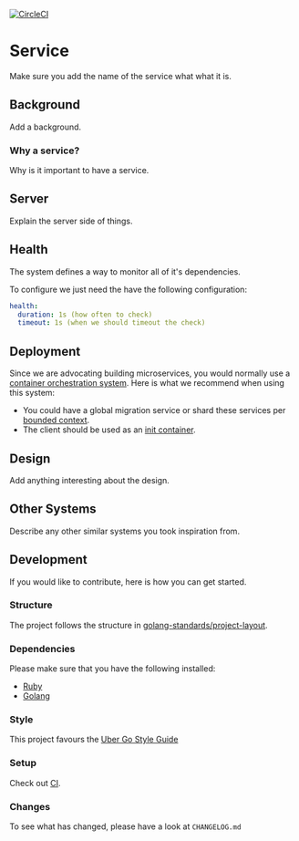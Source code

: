 [![CircleCI](https://circleci.com/gh/alexfalkowski/go-service-template.svg?style=svg)](https://circleci.com/gh/alexfalkowski/go-service-template)

# Service

Make sure you add the name of the service what what it is.

## Background

Add a background.

### Why a service?

Why is it important to have a service.

## Server

Explain the server side of things.

## Health

The system defines a way to monitor all of it's dependencies.

To configure we just need the have the following configuration:

```yaml
health:
  duration: 1s (how often to check)
  timeout: 1s (when we should timeout the check)
```

## Deployment

Since we are advocating building microservices, you would normally use a [container orchestration system](https://newrelic.com/blog/best-practices/container-orchestration-explained). Here is what we recommend when using this system:
- You could have a global migration service or shard these services per [bounded context](https://martinfowler.com/bliki/BoundedContext.html).
- The client should be used as an [init container](https://kubernetes.io/docs/concepts/workloads/pods/init-containers/).

## Design

Add anything interesting about the design.

## Other Systems

Describe any other similar systems you took inspiration from.

## Development

If you would like to contribute, here is how you can get started.

### Structure

The project follows the structure in [golang-standards/project-layout](https://github.com/golang-standards/project-layout).

### Dependencies

Please make sure that you have the following installed:
- [Ruby](.ruby-version)
- [Golang](go.mod)

### Style

This project favours the [Uber Go Style Guide](https://github.com/uber-go/guide/blob/master/style.md)

### Setup

Check out [CI](.circleci/config.yml).

### Changes

To see what has changed, please have a look at `CHANGELOG.md`

